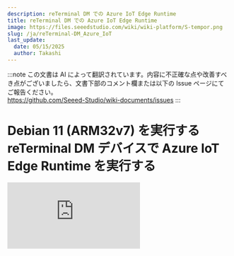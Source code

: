 ```yaml
---
description: reTerminal DM での Azure IoT Edge Runtime
title: reTerminal DM での Azure IoT Edge Runtime
image: https://files.seeedstudio.com/wiki/wiki-platform/S-tempor.png
slug: /ja/reTerminal-DM_Azure_IoT
last_update:
  date: 05/15/2025
  author: Takashi
---
```

:::note
この文書は AI によって翻訳されています。内容に不正確な点や改善すべき点がございましたら、文書下部のコメント欄または以下の Issue ページにてご報告ください。  
https://github.com/Seeed-Studio/wiki-documents/issues
:::

# Debian 11 (ARM32v7) を実行する reTerminal DM デバイスで Azure IoT Edge Runtime を実行する

<div style={{textAlign:'center'}}><iframe width={270} height={358} frameBorder={0} src="https://devicecatalog.azure.com/embed/c40637ad-a9bf-494e-8975-f4d37e43cf6f" title="reTerminal DM - Azure Certified Device" /></div>

## はじめに

reTerminal DM は、Raspberry Pi CM4 を搭載したパネル PC、HMI、PLC、IIoT ゲートウェイのオールインワンデバイスであり、10.1 インチの IP65 フロントパネルと豊富な産業用インターフェースを備えています。また、Node-RED がネイティブに統合されており、Raspberry Pi ベースのソフトウェアエコシステムをサポートしています。

このドキュメントでは、Debian 11 (ARM32v7) を実行する reTerminal DM デバイスを Azure IoT Edge Runtime とデバイス管理に接続する方法について説明します。このマルチステッププロセスには以下が含まれます：

- Azure IoT Hub の設定
- IoT デバイスの登録
- デバイス管理機能をテストするためのクライアントコンポーネントのビルドとデプロイ

## ステップ 1: 前提条件

プロセスを開始する前に、以下の項目を準備してください：

1. [Azure アカウントを作成する](https://azure.microsoft.com/en-us/free/)
2. [Azure ポータルにサインアップする](https://portal.azure.com/#home)
3. [IoT Hub をセットアップする](https://github.com/Azure/azure-iot-device-ecosystem/blob/master/setup_iothub.md)
4. [Edge デバイスを追加する](https://docs.microsoft.com/en-us/azure/iot-edge/quickstart-linux)
5. [Edge モジュールを追加する](https://docs.microsoft.com/en-us/azure/iot-edge/quickstart-linux?view=iotedge-2018-06#deploy-a-module)

## ステップ 2: デバイスの準備

1. デバイスの電源を入れます。12～24V の電源を 2 ピンの電源端子ブロックコネクタに接続してください。

<div style={{textAlign:'center'}}><img src="https://files.seeedstudio.com/wiki/wiki-ranger/Contributions/reTerminal-DM-Azure-IoT/reTerminal-DM-Azure-IoT-EDGE.png" style={{width:300, height:'auto'}}/></div>

2. OS のバージョン、ビット数、アーキテクチャを確認します。

```
$ lsb_release -irc
Distributor ID: Raspbian
Release: 11
Codename: bullseye
$ getconf LONG_BIT
32
$ uname -m
armv7l
```

:::tip
OS が Debian 11 (Bullseye) より古い場合、または LOG_BIT が 64 の場合は、最新の Raspberry Pi OS 32 ビットをインストールしてください。[Raspbian OS のフラッシュ手順](https://wiki.seeedstudio.com/reterminal-dm-flash-OS/#steps-for-flashing-raspbian-os)を参照してください。
:::

:::tip
`uname -m` が `aarch64` の場合、OS は 64 ビットカーネルを実行しています。32 ビットカーネルに変更してください。[32 ビット OS ドライバ](https://wiki.seeedstudio.com/reterminal-dm-flash-OS/#32-bit-os-driver)を参照してください。
:::

## ステップ 3: デバイスでの Azure IoT Edge の手動テスト

### 3.1 Edge Runtime の有効化

1. [デバイスを登録する](https://learn.microsoft.com/en-us/azure/iot-edge/how-to-provision-single-device-linux-symmetric?view=iotedge-1.4&tabs=azure-portal%2Cdebian#register-your-device)

2. [登録済みデバイスを表示し、プロビジョニング情報を取得する](https://learn.microsoft.com/en-us/azure/iot-edge/how-to-provision-single-device-linux-symmetric?view=iotedge-1.4&tabs=azure-portal%2Cdebian#view-registered-devices-and-retrieve-provisioning-information)

3. [IoT Edge をインストールする](https://learn.microsoft.com/en-us/azure/iot-edge/how-to-provision-single-device-linux-symmetric?view=iotedge-1.4&tabs=azure-portal%2Cdebian#install-iot-edge)

```
$ curl https://packages.microsoft.com/config/debian/11/packages-microsoft-
prod.deb > ./packages-microsoft-prod.deb
$ sudo apt install ./packages-microsoft-prod.deb
$ rm ./packages-microsoft-prod.deb
```

4. [コンテナエンジンをインストールする](https://learn.microsoft.com/en-us/azure/iot-edge/how-to-provision-single-device-linux-symmetric?view=iotedge-1.4&tabs=azure-portal%2Cdebian#install-a-container-engine)

```
$ sudo apt-get update
$ sudo apt-get install moby-engine
$ sudo vi /etc/docker/daemon.json
$ sudo systemctl restart docker
```

以下の例のように、デフォルトのロギングドライバをローカルロギングドライバに設定します。

```cpp
"log-driver": "local"
```

5. [IoT Edge ランタイムをインストールする](https://learn.microsoft.com/en-us/azure/iot-edge/how-to-provision-single-device-linux-symmetric?view=iotedge-1.4&tabs=azure-portal%2Cdebian#install-the-iot-edge-runtime)

```
$ sudo apt-get update
$ sudo apt-get install aziot-edge defender-iot-micro-agent-edge
```

6. [クラウド ID でデバイスをプロビジョニングする](https://learn.microsoft.com/en-us/azure/iot-edge/how-to-provision-single-device-linux-symmetric?view=iotedge-1.4&tabs=azure-portal%2Cdebian#provision-the-device-with-its-cloud-identity)

```
$ sudo iotedge config mp --connection-string 'PRIMARY_CONNECTION_STRING'
$ sudo iotedge config apply
```

### 3.2 iotedge デーモンの確認

IoT Edge デバイスでコマンドプロンプトを開き、Azure IoT Edge デーモンが実行中であることを確認します。

```
sudo iotedge system status
```

<div style={{textAlign:'center'}}><img src="https://files.seeedstudio.com/wiki/wiki-ranger/Contributions/reTerminal-DM-Azure-IoT/reTerminal-DM-Azure-IoT-EDGE2.png" style={{width:900, height:'auto'}}/></div>

IoT Edge デバイスでコマンドプロンプトを開き、クラウドからデプロイされたモジュールが IoT Edge デバイス上で実行中であることを確認します。

```
$ sudo iotedge list
```

<div style={{textAlign:'center'}}><img src="https://files.seeedstudio.com/wiki/wiki-ranger/Contributions/reTerminal-DM-Azure-IoT/reTerminal-DM-Azure-IoT-EDGE3.png" style={{width:900, height:'auto'}}/></div>

Azure のデバイス詳細ページで、ランタイムモジュール（edgeAgent、edgeHub、SimulatedTemperatureSensor モジュール）が実行中の状態であることを確認できます。

<div style={{textAlign:'center'}}><img src="https://files.seeedstudio.com/wiki/wiki-ranger/Contributions/reTerminal-DM-Azure-IoT/reTerminal-DM-Azure-IoT-EDGE4.png" style={{width:900, height:'auto'}}/></div>

## 追加リンク

- [Azure IoT Edge とは](https://learn.microsoft.com/en-us/azure/iot-edge/about-iot-edge)
- [Azure IoT Edge 対応プラットフォーム](https://docs.microsoft.com/en-us/azure/iot-edge/support)
- [独自の IoT Edge モジュールを開発する](https://docs.microsoft.com/en-us/azure/iot-edge/module-development)

## 技術サポート & 製品ディスカッション

弊社製品をお選びいただきありがとうございます！お客様が弊社製品をスムーズにご利用いただけるよう、さまざまなサポートをご提供しております。異なる好みやニーズに対応するため、いくつかのコミュニケーションチャネルをご用意しています。

<div class="button_tech_support_container">
<a href="https://forum.seeedstudio.com/" class="button_forum"></a> 
<a href="https://www.seeedstudio.com/contacts" class="button_email"></a>
</div>

<div class="button_tech_support_container">
<a href="https://discord.gg/eWkprNDMU7" class="button_discord"></a> 
<a href="https://github.com/Seeed-Studio/wiki-documents/discussions/69" class="button_discussion"></a>
</div>